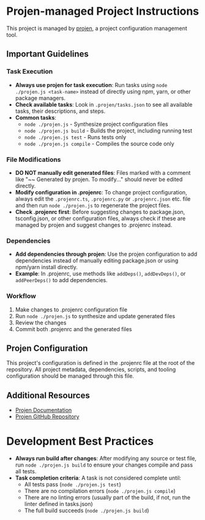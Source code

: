 # Projen-managed Project Instructions

This project is managed by [projen](https://github.com/projen/projen), a project configuration management tool.

## Important Guidelines

### Task Execution

- **Always use projen for task execution**: Run tasks using `node ./projen.js <task-name>` instead of directly using npm, yarn, or other package managers.
- **Check available tasks**: Look in `.projen/tasks.json` to see all available tasks, their descriptions, and steps.
- **Common tasks**:
  - `node ./projen.js` - Synthesize project configuration files
  - `node ./projen.js build` - Builds the project, including running test
  - `node ./projen.js test` - Runs tests only
  - `node ./projen.js compile` - Compiles the source code only

### File Modifications

- **DO NOT manually edit generated files**: Files marked with a comment like "~~ Generated by projen. To modify..." should never be edited directly.
- **Modify configuration in .projenrc**: To change project configuration, always edit the `.projenrc.ts`, `.projenrc.py` or `.projenrc.json` etc. file and then run `node ./projen.js` to regenerate the project files.
- **Check .projenrc first**: Before suggesting changes to package.json, tsconfig.json, or other configuration files, always check if these are managed by projen and suggest changes to .projenrc instead.

### Dependencies

- **Add dependencies through projen**: Use the projen configuration to add dependencies instead of manually editing package.json or using npm/yarn install directly.
- **Example**: In .projenrc, use methods like `addDeps()`, `addDevDeps()`, or `addPeerDeps()` to add dependencies.

### Workflow

1. Make changes to .projenrc configuration file
2. Run `node ./projen.js` to synthesize and update generated files
3. Review the changes
4. Commit both .projenrc and the generated files

## Projen Configuration

This project's configuration is defined in the .projenrc file at the root of the repository. All project metadata, dependencies, scripts, and tooling configuration should be managed through this file.

## Additional Resources

- [Projen Documentation](https://projen.io)
- [Projen GitHub Repository](https://github.com/projen/projen)

# Development Best Practices

- **Always run build after changes**: After modifying any source or test file, run `node ./projen.js build` to ensure your changes compile and pass all tests.
- **Task completion criteria**: A task is not considered complete until:
  - All tests pass (`node ./projen.js test`)
  - There are no compilation errors (`node ./projen.js compile`)
  - There are no linting errors (usually part of the build, if not, run the linter defined in tasks.json)
  - The full build succeeds (`node ./projen.js build`)
